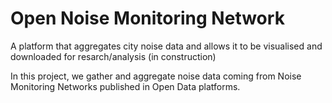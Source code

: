 # Open Noise Monitoring Network
A platform that aggregates city noise data and allows it to be visualised and downloaded for resarch/analysis (in construction)

In this project, we gather and aggregate noise data coming from Noise Monitoring Networks published in Open Data platforms.
